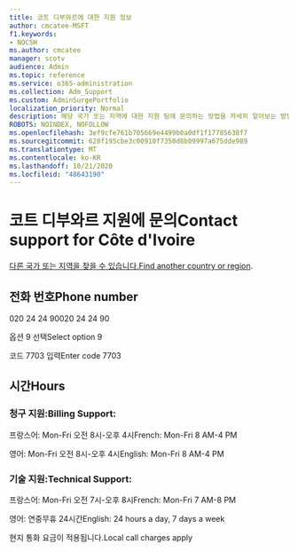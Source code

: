 ```yaml
---
title: 코트 디부와르에 대한 지원 정보
author: cmcatee-MSFT
f1.keywords:
- NOCSH
ms.author: cmcatee
manager: scotv
audience: Admin
ms.topic: reference
ms.service: o365-administration
ms.collection: Adm_Support
ms.custom: AdminSurgePortfolio
localization_priority: Normal
description: 해당 국가 또는 지역에 대한 지원 팀에 문의하는 방법을 자세히 알아보는 방법을 배워야 합니다.
ROBOTS: NOINDEX, NOFOLLOW
ms.openlocfilehash: 3ef9cfe761b705669e4499b0a0df1f17785638f7
ms.sourcegitcommit: 628f195cbe3c00910f7350d8b09997a675dde989
ms.translationtype: MT
ms.contentlocale: ko-KR
ms.lasthandoff: 10/21/2020
ms.locfileid: "48643190"
---
```

# <a name="contact-support-for-cte-divoire"></a><span data-ttu-id="24138-103">코트 디부와르 지원에 문의</span><span class="sxs-lookup"><span data-stu-id="24138-103">Contact support for Côte d'Ivoire</span></span>

<span data-ttu-id="24138-104">[다른 국가 또는 지역을 찾을 수 있습니다.](../contact-support-for-business-products.md)</span><span class="sxs-lookup"><span data-stu-id="24138-104">[Find another country or region](../contact-support-for-business-products.md).</span></span>

## <a name="phone-number"></a><span data-ttu-id="24138-105">전화 번호</span><span class="sxs-lookup"><span data-stu-id="24138-105">Phone number</span></span>
<span data-ttu-id="24138-106">020 24 24 90</span><span class="sxs-lookup"><span data-stu-id="24138-106">020 24 24 90</span></span>

<span data-ttu-id="24138-107">옵션 9 선택</span><span class="sxs-lookup"><span data-stu-id="24138-107">Select option 9</span></span>

<span data-ttu-id="24138-108">코드 7703 입력</span><span class="sxs-lookup"><span data-stu-id="24138-108">Enter code 7703</span></span>

## <a name="hours"></a><span data-ttu-id="24138-109">시간</span><span class="sxs-lookup"><span data-stu-id="24138-109">Hours</span></span>
### <a name="billing-support"></a><span data-ttu-id="24138-110">청구 지원:</span><span class="sxs-lookup"><span data-stu-id="24138-110">Billing Support:</span></span>

<span data-ttu-id="24138-111">프랑스어: Mon-Fri 오전 8시-오후 4시</span><span class="sxs-lookup"><span data-stu-id="24138-111">French: Mon-Fri 8 AM-4 PM</span></span>

<span data-ttu-id="24138-112">영어: Mon-Fri 오전 8시-오후 4시</span><span class="sxs-lookup"><span data-stu-id="24138-112">English: Mon-Fri 8 AM-4 PM</span></span>

### <a name="technical-support"></a><span data-ttu-id="24138-113">기술 지원:</span><span class="sxs-lookup"><span data-stu-id="24138-113">Technical Support:</span></span>

<span data-ttu-id="24138-114">프랑스어: Mon-Fri 오전 7시-오후 8시</span><span class="sxs-lookup"><span data-stu-id="24138-114">French: Mon-Fri 7 AM-8 PM</span></span>

<span data-ttu-id="24138-115">영어: 연중무휴 24시간</span><span class="sxs-lookup"><span data-stu-id="24138-115">English: 24 hours a day, 7 days a week</span></span>

<span data-ttu-id="24138-116">현지 통화 요금이 적용됩니다.</span><span class="sxs-lookup"><span data-stu-id="24138-116">Local call charges apply</span></span>
